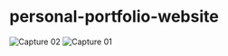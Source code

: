 # personal-portfolio-website

![Capture 02](https://github.com/Nishant-012/personal-portfolio-website/assets/114161215/80fbb163-f161-4ecd-9fa3-7a583d7c13fd)
![Capture 01](https://github.com/Nishant-012/personal-portfolio-website/assets/114161215/3b3c07da-d5df-4916-b77c-feb3e7e3ce44)
